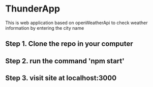 # ThunderApp
This is web application based on openWeatherApi to check weather information by entering the city name


## Step 1. Clone the repo in your computer
## Step 2. run the command 'npm start'
## Step 3. visit site at localhost:3000
